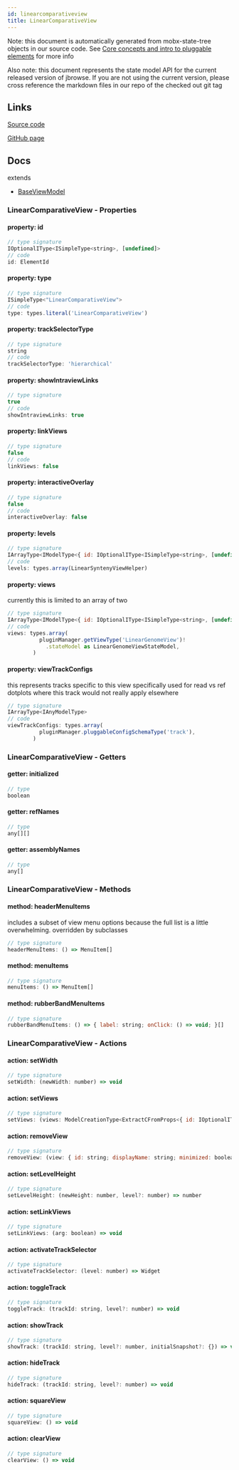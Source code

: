 ```yaml
---
id: linearcomparativeview
title: LinearComparativeView
---
```


Note: this document is automatically generated from mobx-state-tree objects in
our source code. See
[Core concepts and intro to pluggable elements](/docs/developer_guide/) for more
info

Also note: this document represents the state model API for the current released
version of jbrowse. If you are not using the current version, please cross
reference the markdown files in our repo of the checked out git tag

## Links

[Source code](https://github.com/GMOD/jbrowse-components/blob/main/plugins/linear-comparative-view/src/LinearComparativeView/model.ts)

[GitHub page](https://github.com/GMOD/jbrowse-components/tree/main/website/docs/models/LinearComparativeView.md)

## Docs

extends

- [BaseViewModel](../baseviewmodel)

### LinearComparativeView - Properties

#### property: id

```js
// type signature
IOptionalIType<ISimpleType<string>, [undefined]>
// code
id: ElementId
```

#### property: type

```js
// type signature
ISimpleType<"LinearComparativeView">
// code
type: types.literal('LinearComparativeView')
```

#### property: trackSelectorType

```js
// type signature
string
// code
trackSelectorType: 'hierarchical'
```

#### property: showIntraviewLinks

```js
// type signature
true
// code
showIntraviewLinks: true
```

#### property: linkViews

```js
// type signature
false
// code
linkViews: false
```

#### property: interactiveOverlay

```js
// type signature
false
// code
interactiveOverlay: false
```

#### property: levels

```js
// type signature
IArrayType<IModelType<{ id: IOptionalIType<ISimpleType<string>, [undefined]>; type: IType<string, string, string>; tracks: IArrayType<IAnyType>; height: IType<...>; level: ISimpleType<...>; }, { ...; } & { ...; }, _NotCustomized, _NotCustomized>>
// code
levels: types.array(LinearSyntenyViewHelper)
```

#### property: views

currently this is limited to an array of two

```js
// type signature
IArrayType<IModelType<{ id: IOptionalIType<ISimpleType<string>, [undefined]>; displayName: IMaybe<ISimpleType<string>>; minimized: IType<boolean, boolean, boolean>; } & { ...; }, { ...; } & ... 15 more ... & { ...; }, ModelCreationType<...>, { ...; }>>
// code
views: types.array(
          pluginManager.getViewType('LinearGenomeView')!
            .stateModel as LinearGenomeViewStateModel,
        )
```

#### property: viewTrackConfigs

this represents tracks specific to this view specifically used for read vs ref
dotplots where this track would not really apply elsewhere

```js
// type signature
IArrayType<IAnyModelType>
// code
viewTrackConfigs: types.array(
          pluginManager.pluggableConfigSchemaType('track'),
        )
```

### LinearComparativeView - Getters

#### getter: initialized

```js
// type
boolean
```

#### getter: refNames

```js
// type
any[][]
```

#### getter: assemblyNames

```js
// type
any[]
```

### LinearComparativeView - Methods

#### method: headerMenuItems

includes a subset of view menu options because the full list is a little
overwhelming. overridden by subclasses

```js
// type signature
headerMenuItems: () => MenuItem[]
```

#### method: menuItems

```js
// type signature
menuItems: () => MenuItem[]
```

#### method: rubberBandMenuItems

```js
// type signature
rubberBandMenuItems: () => { label: string; onClick: () => void; }[]
```

### LinearComparativeView - Actions

#### action: setWidth

```js
// type signature
setWidth: (newWidth: number) => void
```

#### action: setViews

```js
// type signature
setViews: (views: ModelCreationType<ExtractCFromProps<{ id: IOptionalIType<ISimpleType<string>, [undefined]>; displayName: IMaybe<ISimpleType<string>>; minimized: IType<boolean, boolean, boolean>; } & { ...; }>>[]) => void
```

#### action: removeView

```js
// type signature
removeView: (view: { id: string; displayName: string; minimized: boolean; type: string; offsetPx: number; bpPerPx: number; displayedRegions: Region[] & IStateTreeNode<IOptionalIType<IType<Region[], Region[], Region[]>, [...]>>; ... 12 more ...; init: InitState & IStateTreeNode<...>; } & ... 18 more ... & IStateTreeNode<...>) =>...
```

#### action: setLevelHeight

```js
// type signature
setLevelHeight: (newHeight: number, level?: number) => number
```

#### action: setLinkViews

```js
// type signature
setLinkViews: (arg: boolean) => void
```

#### action: activateTrackSelector

```js
// type signature
activateTrackSelector: (level: number) => Widget
```

#### action: toggleTrack

```js
// type signature
toggleTrack: (trackId: string, level?: number) => void
```

#### action: showTrack

```js
// type signature
showTrack: (trackId: string, level?: number, initialSnapshot?: {}) => void
```

#### action: hideTrack

```js
// type signature
hideTrack: (trackId: string, level?: number) => void
```

#### action: squareView

```js
// type signature
squareView: () => void
```

#### action: clearView

```js
// type signature
clearView: () => void
```
